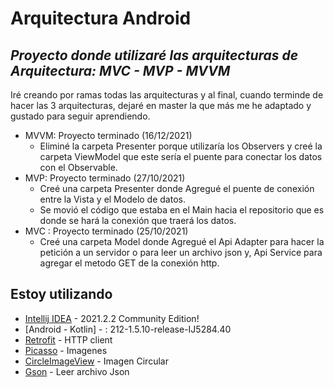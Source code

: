 # Arquitectura Android
## _Proyecto donde utilizaré las arquitecturas de Arquitectura: MVC - MVP - MVVM_

Iré creando por ramas todas las arquitecturas y al final, cuando terminde de hacer
las 3 arquitecturas, dejaré en master la que más me he adaptado y gustado para seguir aprendiendo.

- MVVM: Proyecto terminado (16/12/2021)
    - Eliminé la carpeta Presenter porque utilizaría los Observers y creé la carpeta ViewModel que este sería el puente para conectar los datos con el Observable.
- MVP: Proyecto terminado (27/10/2021)
    - Creé una carpeta Presenter donde Agregué el puente de conexión entre la Vista y el Modelo de datos.
    - Se movió el código que estaba en el Main hacia el repositorio que es donde se hará la conexión que traerá los datos.
- MVC : Proyecto terminado (25/10/2021)
    - Creé una carpeta Model  donde Agregué el Api Adapter para hacer la petición a un servidor o para leer un archivo json y, Api Service para agregar el metodo GET de la conexión http.

## Estoy utilizando

- [Intellij IDEA](https://www.jetbrains.com/idea/download/#section=windows) -  2021.2.2 Community Edition!
- [Android - Kotlin] - : 212-1.5.10-release-IJ5284.40
- [Retrofit](https://square.github.io/retrofit/) - HTTP client
- [Picasso](https://square.github.io/picasso/) - Imagenes
- [CircleImageView](https://github.com/hdodenhof/CircleImageView) - Imagen Circular
- [Gson](https://javadoc.io/doc/com.google.code.gson/gson/latest/com.google.gson/com/google/gson/Gson.html) - Leer archivo Json


